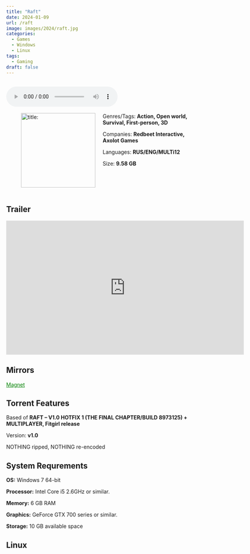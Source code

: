 ```yaml
---
title: "Raft"
date: 2024-01-09
url: /raft
image: images/2024/raft.jpg
categories:
  - Games
  - Windows
  - Linux
tags:
  - Gaming
draft: false
---
```

##
<style>
  body.dark-mode,
  body.dark-mode main * {
    background: url('/images/2024/raft.webp') center center fixed no-repeat;
    background-size: 100% 100%;
    background-size: cover;
    color: #f5f5f5;
  }
</style>
<script>
    document.addEventListener('DOMContentLoaded', function () {
        var body = document.body;
        var switcher = document.querySelector('.js-toggle');
                body.classList.add('dark-mode');
                // Save user preference in storage
                localStorage.setItem('darkMode', 'true');
            
        });
</script>

<audio controls autoplay>
  <source src="/audio/raft.mp3" type="audio/mp3">
  Your browser does not support the audio tag.
</audio>⠀⠀⠀
⠀
<figure style="float: left; margin-right: 20px;">
  <img src="/images/2024/raft.jpg" alt="title: "Cuphead"" style="width: 200px;">
</figure>

Genres/Tags: **Action, Open world, Survival, First-person, 3D**

Companies: **Redbeet Interactive, Axolot Games**

Languages: **RUS/ENG/MULTi12**

Size: **9.58 GB**

# ⠀

## Trailer
<iframe width="640" height="360" src="https://www.youtube.com/embed/__w615A5lC4" title="Raft - Launch Trailer" frameborder="0" allow="accelerometer; autoplay; clipboard-write; encrypted-media; gyroscope; picture-in-picture; web-share" allowfullscreen></iframe>

## Mirrors
<a href="magnet:?xt=urn:btih:GFYQEQ6ERREGGLHJCHA3JS43NYDUYLR3&dn=Raft" style="color: green;">Magnet</a>

## Torrent Features
Based of **RAFT – V1.0 HOTFIX 1 (THE FINAL CHAPTER/BUILD 8973125) + MULTIPLAYER, Fitgirl release**

Version: **v1.0**

NOTHING ripped, NOTHING re-encoded

## System Requrements
**OS:** Windows 7 64-bit

**Processor:** Intel Core i5 2.6GHz or similar.

**Memory:** 6 GB RAM

**Graphics:** GeForce GTX 700 series or similar.

**Storage:** 10 GB available space

## Linux
